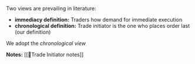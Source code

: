 

Two views are prevailing in literature:
- **immediacy definition:** Traders how demand for immediate execution
- **chronological definition:** Trade initiator is the one who places order last (our definition)

We adopt the *chronological view*

**Notes:**
[[🔢Trade Initiator notes]]

